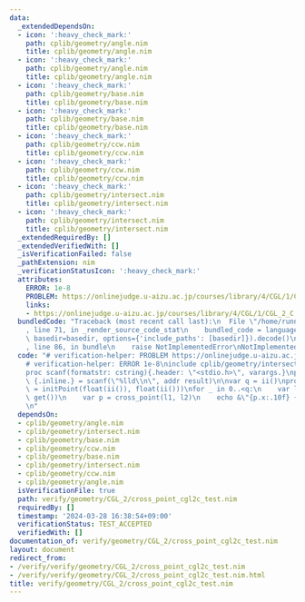 ```yaml
---
data:
  _extendedDependsOn:
  - icon: ':heavy_check_mark:'
    path: cplib/geometry/angle.nim
    title: cplib/geometry/angle.nim
  - icon: ':heavy_check_mark:'
    path: cplib/geometry/angle.nim
    title: cplib/geometry/angle.nim
  - icon: ':heavy_check_mark:'
    path: cplib/geometry/base.nim
    title: cplib/geometry/base.nim
  - icon: ':heavy_check_mark:'
    path: cplib/geometry/base.nim
    title: cplib/geometry/base.nim
  - icon: ':heavy_check_mark:'
    path: cplib/geometry/ccw.nim
    title: cplib/geometry/ccw.nim
  - icon: ':heavy_check_mark:'
    path: cplib/geometry/ccw.nim
    title: cplib/geometry/ccw.nim
  - icon: ':heavy_check_mark:'
    path: cplib/geometry/intersect.nim
    title: cplib/geometry/intersect.nim
  - icon: ':heavy_check_mark:'
    path: cplib/geometry/intersect.nim
    title: cplib/geometry/intersect.nim
  _extendedRequiredBy: []
  _extendedVerifiedWith: []
  _isVerificationFailed: false
  _pathExtension: nim
  _verificationStatusIcon: ':heavy_check_mark:'
  attributes:
    ERROR: 1e-8
    PROBLEM: https://onlinejudge.u-aizu.ac.jp/courses/library/4/CGL/1/CGL_2_C
    links:
    - https://onlinejudge.u-aizu.ac.jp/courses/library/4/CGL/1/CGL_2_C
  bundledCode: "Traceback (most recent call last):\n  File \"/home/runner/.local/lib/python3.10/site-packages/onlinejudge_verify/documentation/build.py\"\
    , line 71, in _render_source_code_stat\n    bundled_code = language.bundle(stat.path,\
    \ basedir=basedir, options={'include_paths': [basedir]}).decode()\n  File \"/home/runner/.local/lib/python3.10/site-packages/onlinejudge_verify/languages/nim.py\"\
    , line 86, in bundle\n    raise NotImplementedError\nNotImplementedError\n"
  code: "# verification-helper: PROBLEM https://onlinejudge.u-aizu.ac.jp/courses/library/4/CGL/1/CGL_2_C\n\
    # verification-helper: ERROR 1e-8\ninclude cplib/geometry/intersect\nimport strformat\n\
    proc scanf(formatstr: cstring){.header: \"<stdio.h>\", varargs.}\nproc ii(): int\
    \ {.inline.} = scanf(\"%lld\\n\", addr result)\n\nvar q = ii()\nproc get(): Point[float]\
    \ = initPoint(float(ii()), float(ii()))\nfor _ in 0..<q:\n    var l1, l2 = initLine(get(),\
    \ get())\n    var p = cross_point(l1, l2)\n    echo &\"{p.x:.10f} {p.y:.10f}\"\
    \n"
  dependsOn:
  - cplib/geometry/angle.nim
  - cplib/geometry/intersect.nim
  - cplib/geometry/base.nim
  - cplib/geometry/ccw.nim
  - cplib/geometry/base.nim
  - cplib/geometry/intersect.nim
  - cplib/geometry/ccw.nim
  - cplib/geometry/angle.nim
  isVerificationFile: true
  path: verify/geometry/CGL_2/cross_point_cgl2c_test.nim
  requiredBy: []
  timestamp: '2024-03-28 16:38:54+09:00'
  verificationStatus: TEST_ACCEPTED
  verifiedWith: []
documentation_of: verify/geometry/CGL_2/cross_point_cgl2c_test.nim
layout: document
redirect_from:
- /verify/verify/geometry/CGL_2/cross_point_cgl2c_test.nim
- /verify/verify/geometry/CGL_2/cross_point_cgl2c_test.nim.html
title: verify/geometry/CGL_2/cross_point_cgl2c_test.nim
---
```

